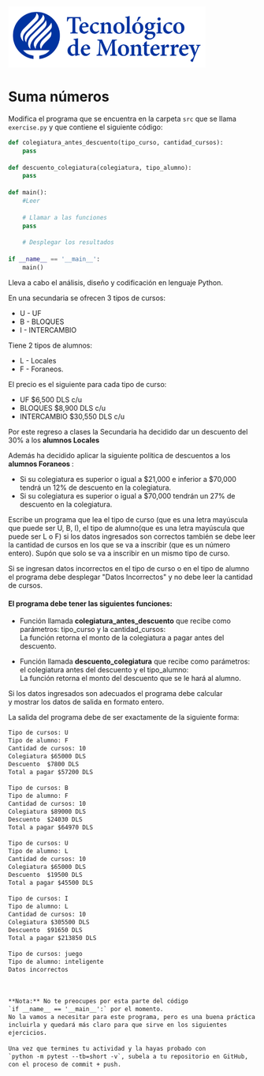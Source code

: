 ![Tec de Monterrey](../../images/logotecmty.png)
# Suma números

Modifica el programa que se encuentra en la carpeta `src` que se llama
`exercise.py` y que contiene el siguiente código:

```python
def colegiatura_antes_descuento(tipo_curso, cantidad_cursos):
    pass
    
def descuento_colegiatura(colegiatura, tipo_alumno):
    pass
    
def main():
    #Leer 
    
    # Llamar a las funciones
    pass
    
    # Desplegar los resultados
    
if __name__ == '__main__':
    main()
```
Lleva a cabo el análisis, diseño y codificación en lenguaje Python.

En una secundaria se ofrecen 3 tipos de cursos: 
- U - UF
- B - BLOQUES
- I - INTERCAMBIO

Tiene 2 tipos de alumnos: 
- L - Locales 
- F - Foraneos.

El precio es el siguiente para cada tipo de curso:
- UF  $6,500  DLS c/u
- BLOQUES $8,900 DLS c/u
- INTERCAMBIO $30,550  DLS c/u

Por este regreso a clases la Secundaria ha decidido dar un descuento del 30% a los <b>alumnos Locales</b>

Además ha decidido aplicar la siguiente política de descuentos a los
<b> alumnos Foraneos </b>:
- Si su colegiatura es superior o igual a $21,000 e inferior a $70,000 tendrá un 12% de descuento en la colegiatura.
- Si su colegiatura es superior o igual a $70,000  tendrán un 27% de descuento en la colegiatura.

Escribe un programa que lea el tipo de curso (que es una letra mayúscula que puede ser U, B, I),
el tipo de alumno(que es una letra mayúscula que puede ser L o F) si los datos ingresados son correctos también 
se debe leer la cantidad de cursos en los que se va a inscribir (que es un número entero). 
Supón que solo se va a inscribir en un mismo tipo de curso.

Si se ingresan datos incorrectos en el tipo de curso o en el tipo de alumno el programa
debe desplegar "Datos Incorrectos" y no debe leer la cantidad de cursos.

####  El programa debe tener las siguientes funciones:

- Función llamada __colegiatura_antes_descuento__ que recibe como parámetros: tipo_curso y la cantidad_cursos:  
La función retorna el monto de la colegiatura a pagar antes del descuento.

- Función llamada __descuento_colegiatura__ que recibe como parámetros: el colegiatura antes del descuento y el tipo_alumno:  
La función retorna el monto del descuento que se le hará al alumno.

Si los datos ingresados son adecuados el programa debe calcular   
y mostrar los datos de salida en formato entero.


La salida del programa debe de ser exactamente de la siguiente forma:

```
Tipo de cursos: U
Tipo de alumno: F
Cantidad de cursos: 10
Colegiatura $65000 DLS
Descuento  $7800 DLS
Total a pagar $57200 DLS

Tipo de cursos: B
Tipo de alumno: F
Cantidad de cursos: 10
Colegiatura $89000 DLS
Descuento  $24030 DLS
Total a pagar $64970 DLS

Tipo de cursos: U
Tipo de alumno: L
Cantidad de cursos: 10
Colegiatura $65000 DLS
Descuento  $19500 DLS
Total a pagar $45500 DLS

Tipo de cursos: I
Tipo de alumno: L
Cantidad de cursos: 10
Colegiatura $305500 DLS
Descuento  $91650 DLS
Total a pagar $213850 DLS

Tipo de cursos: juego
Tipo de alumno: inteligente
Datos incorrectos



**Nota:** No te preocupes por esta parte del código
`if __name__ == '__main__':` por el momento.
No la vamos a necesitar para este programa, pero es una buena práctica
incluirla y quedará más claro para que sirve en los siguientes ejercicios.

Una vez que termines tu actividad y la hayas probado con
`python -m pytest --tb=short -v`, subela a tu repositorio en GitHub,
con el proceso de commit + push.

